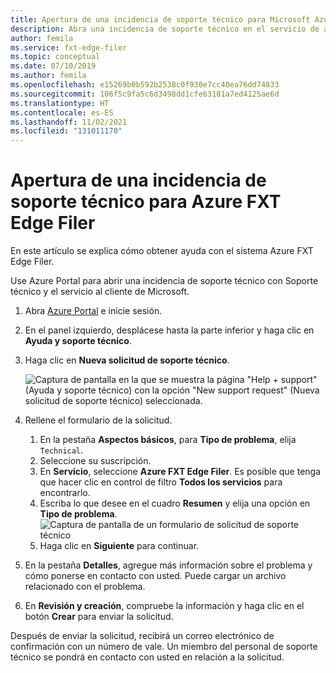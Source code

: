 ```yaml
---
title: Apertura de una incidencia de soporte técnico para Microsoft Azure FXT Edge Filer
description: Abra una incidencia de soporte técnico en el servicio de atención al cliente y soporte técnico de Microsoft para obtener ayuda con el sistema Azure FXT Edge Filer.
author: femila
ms.service: fxt-edge-filer
ms.topic: conceptual
ms.date: 07/10/2019
ms.author: femila
ms.openlocfilehash: e15269b0b592b2538c0f930e7cc40ea76dd74833
ms.sourcegitcommit: 106f5c9fa5c6d3498dd1cfe63181a7ed4125ae6d
ms.translationtype: HT
ms.contentlocale: es-ES
ms.lasthandoff: 11/02/2021
ms.locfileid: "131011170"
---
```

# <a name="open-a-support-ticket-for-the-azure-fxt-edge-filer"></a>Apertura de una incidencia de soporte técnico para Azure FXT Edge Filer

En este artículo se explica cómo obtener ayuda con el sistema Azure FXT Edge Filer.

Use Azure Portal para abrir una incidencia de soporte técnico con Soporte técnico y el servicio al cliente de Microsoft.

1. Abra [Azure Portal](https://portal.azure.com/) e inicie sesión.
1. En el panel izquierdo, desplácese hasta la parte inferior y haga clic en **Ayuda y soporte técnico**.
1. Haga clic en **Nueva solicitud de soporte técnico**.

   ![Captura de pantalla en la que se muestra la página "Help + support" (Ayuda y soporte técnico) con la opción "New support request" (Nueva solicitud de soporte técnico) seleccionada.](media/fxt-support-blank.png)

1. Rellene el formulario de la solicitud.  
    1. En la pestaña **Aspectos básicos**, para **Tipo de problema**, elija ``Technical``.
    1. Seleccione su suscripción.
    1. En **Servicio**, seleccione **Azure FXT Edge Filer**. Es posible que tenga que hacer clic en control de filtro **Todos los servicios** para encontrarlo.
    1. Escriba lo que desee en el cuadro **Resumen** y elija una opción en **Tipo de problema**.
    ![Captura de pantalla de un formulario de solicitud de soporte técnico](media/fxt-support-populated.png)
    1. Haga clic en **Siguiente** para continuar.
1. En la pestaña **Detalles**, agregue más información sobre el problema y cómo ponerse en contacto con usted. Puede cargar un archivo relacionado con el problema.
1. En **Revisión y creación**, compruebe la información y haga clic en el botón **Crear** para enviar la solicitud.

Después de enviar la solicitud, recibirá un correo electrónico de confirmación con un número de vale. Un miembro del personal de soporte técnico se pondrá en contacto con usted en relación a la solicitud.
